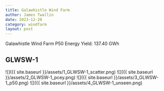 ```yaml
---
title: Galawhistle Wind Farm
author: James Twallin
date: 2023-12-20
category: windfarm
layout: post
---
```

Galawhistle Wind Farm P50 Energy Yield: 137.40 GWh

GLWSW-1
-------------
![]({{ site.baseurl }}/assets/1_GLWSW-1_scatter.png)
![]({{ site.baseurl }}/assets/2_GLWSW-1_pcey.png)
![]({{ site.baseurl }}/assets/3_GLWSW-1_p50.png)
![]({{ site.baseurl }}/assets/4_GLWSW-1_unseen.png)


